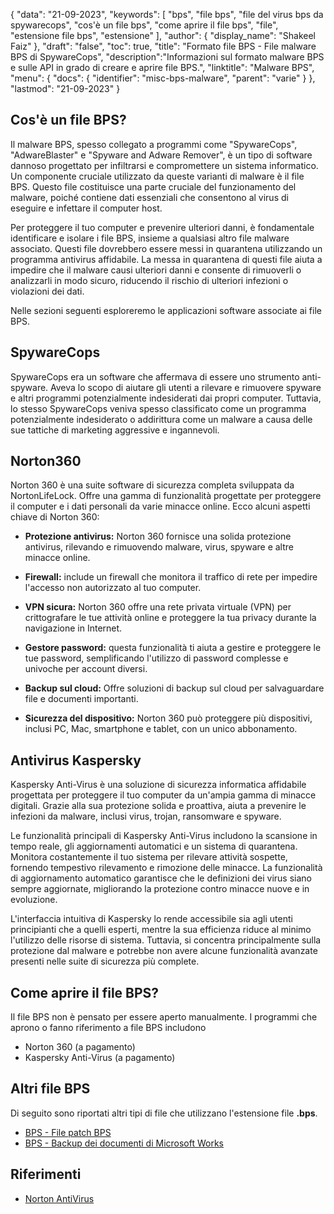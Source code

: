 {
"data": "21-09-2023",
  "keywords": [
"bps",
"file bps",
"file del virus bps da spywarecops",
"cos'è un file bps",
"come aprire il file bps",
"file",
"estensione file bps",
"estensione"
],
  "author": {
"display_name": "Shakeel Faiz"
},
"draft": "false",
"toc": true,
"title": "Formato file BPS - File malware BPS di SpywareCops",
  "description":"Informazioni sul formato malware BPS e sulle API in grado di creare e aprire file BPS.",
"linktitle": "Malware BPS",
  "menu": {
    "docs": {
      "identifier": "misc-bps-malware",
"parent": "varie"
}
},
"lastmod": "21-09-2023"
}

## Cos'è un file BPS?

Il malware BPS, spesso collegato a programmi come "SpywareCops", "AdwareBlaster" e "Spyware and Adware Remover", è un tipo di software dannoso progettato per infiltrarsi e compromettere un sistema informatico. Un componente cruciale utilizzato da queste varianti di malware è il file BPS. Questo file costituisce una parte cruciale del funzionamento del malware, poiché contiene dati essenziali che consentono al virus di eseguire e infettare il computer host.

Per proteggere il tuo computer e prevenire ulteriori danni, è fondamentale identificare e isolare i file BPS, insieme a qualsiasi altro file malware associato. Questi file dovrebbero essere messi in quarantena utilizzando un programma antivirus affidabile. La messa in quarantena di questi file aiuta a impedire che il malware causi ulteriori danni e consente di rimuoverli o analizzarli in modo sicuro, riducendo il rischio di ulteriori infezioni o violazioni dei dati.

Nelle sezioni seguenti esploreremo le applicazioni software associate ai file BPS.

## SpywareCops

SpywareCops era un software che affermava di essere uno strumento anti-spyware. Aveva lo scopo di aiutare gli utenti a rilevare e rimuovere spyware e altri programmi potenzialmente indesiderati dai propri computer. Tuttavia, lo stesso SpywareCops veniva spesso classificato come un programma potenzialmente indesiderato o addirittura come un malware a causa delle sue tattiche di marketing aggressive e ingannevoli.

## Norton360

Norton 360 è una suite software di sicurezza completa sviluppata da NortonLifeLock. Offre una gamma di funzionalità progettate per proteggere il computer e i dati personali da varie minacce online. Ecco alcuni aspetti chiave di Norton 360:

- **Protezione antivirus:** Norton 360 fornisce una solida protezione antivirus, rilevando e rimuovendo malware, virus, spyware e altre minacce online.

- **Firewall:** include un firewall che monitora il traffico di rete per impedire l'accesso non autorizzato al tuo computer.

- **VPN sicura:** Norton 360 offre una rete privata virtuale (VPN) per crittografare le tue attività online e proteggere la tua privacy durante la navigazione in Internet.

- **Gestore password:** questa funzionalità ti aiuta a gestire e proteggere le tue password, semplificando l'utilizzo di password complesse e univoche per account diversi.

- **Backup sul cloud:** Offre soluzioni di backup sul cloud per salvaguardare file e documenti importanti.

- **Sicurezza del dispositivo:** Norton 360 può proteggere più dispositivi, inclusi PC, Mac, smartphone e tablet, con un unico abbonamento.

## Antivirus Kaspersky

Kaspersky Anti-Virus è una soluzione di sicurezza informatica affidabile progettata per proteggere il tuo computer da un'ampia gamma di minacce digitali. Grazie alla sua protezione solida e proattiva, aiuta a prevenire le infezioni da malware, inclusi virus, trojan, ransomware e spyware.

Le funzionalità principali di Kaspersky Anti-Virus includono la scansione in tempo reale, gli aggiornamenti automatici e un sistema di quarantena. Monitora costantemente il tuo sistema per rilevare attività sospette, fornendo tempestivo rilevamento e rimozione delle minacce. La funzionalità di aggiornamento automatico garantisce che le definizioni dei virus siano sempre aggiornate, migliorando la protezione contro minacce nuove e in evoluzione.

L'interfaccia intuitiva di Kaspersky lo rende accessibile sia agli utenti principianti che a quelli esperti, mentre la sua efficienza riduce al minimo l'utilizzo delle risorse di sistema. Tuttavia, si concentra principalmente sulla protezione dal malware e potrebbe non avere alcune funzionalità avanzate presenti nelle suite di sicurezza più complete.

## Come aprire il file BPS?

Il file BPS non è pensato per essere aperto manualmente. I programmi che aprono o fanno riferimento a file BPS includono

- Norton 360 (a pagamento)
- Kaspersky Anti-Virus (a pagamento)

## Altri file BPS

Di seguito sono riportati altri tipi di file che utilizzano l'estensione file **.bps**.

- [BPS - File patch BPS](/it/gioco/bps/)
- [BPS - Backup dei documenti di Microsoft Works](/it/misc/bps-works/)

## Riferimenti
* [Norton AntiVirus](https://en.wikipedia.org/wiki/Norton_AntiVirus)

